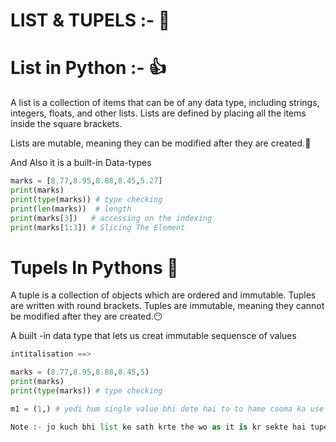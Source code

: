 # LIST & TUPELS :- 👀

# List in Python :- 👍
A list is a collection of items that can be of any data type, including strings, integers,
floats, and other lists. Lists are defined by placing all the items inside the square brackets.

Lists are mutable, meaning they can be modified after they are created.🫡

And Also it is a built-in Data-types

```python
marks = [8.77,8.95,8.88,8.45,5.27]
print(marks)
print(type(marks)) # type checking
print(len(marks))  # length
print(marks[3])   # accessing on the indexing
print(marks[1:3]) # Slicing The Element
```

# Tupels In Pythons 🦭
A tuple is a collection of objects which are ordered and immutable. Tuples are written with round brackets.
Tuples are immutable, meaning they cannot be modified after they are created.😶

A built -in data type that lets us creat immutable sequensce of values 

```python
intitalisation ==>

marks = (8.77,8.95,8.88,8.45,5)
print(marks)
print(type(marks)) # type checking

m1 = (1,) # yedi hum single value bhi dete hai to to hame cooma ka use jarur krte hai ye bahut jaruri hota hai

Note :- jo kuch bhi list ke sath krte the wo as it is kr sekte hai tupels ke sath

``` 